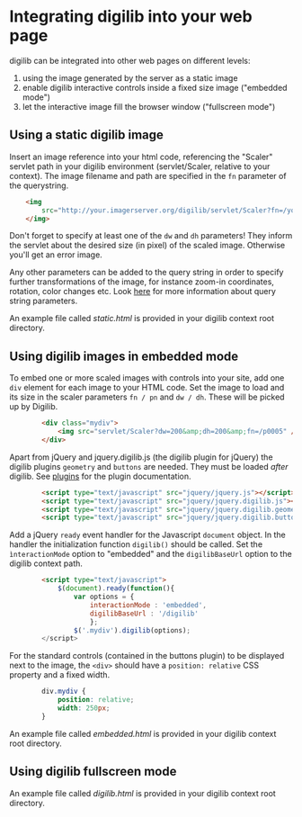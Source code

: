 # Integrating digilib into your web page #

digilib can be integrated into other web pages on different levels:

1. using the image generated by the server as a static image
2. enable digilib interactive controls inside a fixed size image ("embedded mode")
3. let the interactive image fill the browser window ("fullscreen mode")

## Using a static digilib image ##

Insert an image reference into your html code, referencing the "Scaler" servlet path in your digilib environment (servlet/Scaler, relative to your context). The image filename and path are specified in the `fn` parameter of the querystring. 

```html
    <img
        src="http://your.imagerserver.org/digilib/servlet/Scaler?fn=/yourimage.jpg&dw=100&dh=100">
    </img>
```

Don't forget to specify at least one of the `dw` and `dh` parameters! They inform the servlet about the desired size (in pixel) of the scaled image. Otherwise you'll get an error image.

Any other parameters can be added to the query string in order to specify further transformations of the image, for instance zoom-in coordinates, rotation, color changes etc. Look [here](scaler-api.html) for more information about query string parameters.

An example file called _static.html_ is provided in your digilib context root directory.

## Using digilib images in embedded mode ##

To embed one or more scaled images with controls into your site, add one `div` element for each image to your HTML code. Set the image to load and its size in the scaler parameters `fn / pn` and `dw / dh`. These will be picked up by Digilib.

```html
        <div class="mydiv">
            <img src="servlet/Scaler?dw=200&amp;dh=200&amp;fn=/p0005" />
        </div>
```

Apart from jQuery and jquery.digilib.js (the digilib plugin for jQuery) the digilib plugins `geometry` and `buttons` are needed. They must be loaded _after_ digilib. See [plugins](plugins.html) for the plugin documentation.

```html
        <script type="text/javascript" src="jquery/jquery.js"></script>
        <script type="text/javascript" src="jquery/jquery.digilib.js"></script>
        <script type="text/javascript" src="jquery/jquery.digilib.geometry.js"></script>
        <script type="text/javascript" src="jquery/jquery.digilib.buttons.js"></script>
```

Add a jQuery `ready` event handler for the Javascript `document` object. In the handler the initialization function `digilib()` should be called. Set the `ìnteractionMode` option to "embedded" and the `digilibBaseUrl` option to the digilib context path.

```html
        <script type="text/javascript">
            $(document).ready(function(){
                var options = {
                    interactionMode : 'embedded',
                    digilibBaseUrl : '/digilib'
                    };
                $('.mydiv').digilib(options);
        </script>
```

For the standard controls (contained in the buttons plugin) to be displayed next to the image, the `<div>` should have a `position: relative` CSS property and a fixed width.

```css
        div.mydiv {
            position: relative;
            width: 250px;
        }
```

An example file called _embedded.html_ is provided in your digilib context root directory.

## Using digilib fullscreen mode ##

An example file called _digilib.html_ is provided in your digilib context root directory.
